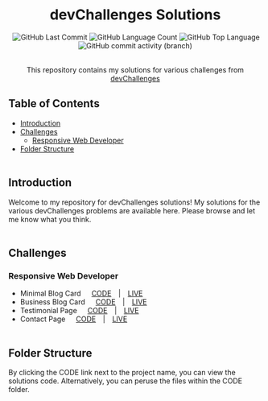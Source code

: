 <h1 align="center">devChallenges Solutions</h1>
<div align="center">
  <img alt="" src="https://img.shields.io/github/repo-size/achal-00/devChallenges" />
  <img alt="GitHub Last Commit" src="https://img.shields.io/github/last-commit/achal-00/devChallenges" />
  <img alt="GitHub Language Count" src="https://img.shields.io/github/languages/count/achal-00/devChallenges?color=red" />
  <img alt="GitHub Top Language" src="https://img.shields.io/github/languages/top/achal-00/devChallenges" />
  <img alt="GitHub commit activity (branch)" src="https://img.shields.io/github/commit-activity/t/Achal-00/devChallenges?color=green">
</div>
<br>
<p align="center">This repository contains my solutions for various challenges from <a href="https://devchallenges.io">devChallenges</a></p>

## Table of Contents

- [Introduction](#introduction)
- [Challenges](#challenges)
  - [Responsive Web Developer](#responsive-web-developer)
- [Folder Structure](#folder-structure)
  <br><br>

## Introduction

Welcome to my repository for devChallenges solutions! My solutions for the various devChallenges problems are available here. Please browse and let me know what you think.
<br><br>

## Challenges

### Responsive Web Developer

- Minimal Blog Card&ensp;&ensp;&ensp;[CODE](https://github.com/Achal-00/devChallenges/tree/main/CODE/minimal-blog-card)&ensp;&ensp;|&ensp;&ensp;[LIVE](https://achal-00.github.io/devChallenges/minimal-blog-card/)
- Business Blog Card&ensp;&ensp;&ensp;[CODE](https://github.com/Achal-00/devChallenges/tree/main/CODE/business-blog-card)&ensp;&ensp;|&ensp;&ensp;[LIVE](https://achal-00.github.io/devChallenges/business-blog-card/)
- Testimonial Page&ensp;&ensp;&ensp;[CODE](https://github.com/Achal-00/devChallenges/tree/main/CODE/testimonial-page)&ensp;&ensp;|&ensp;&ensp;[LIVE](https://achal-00.github.io/devChallenges/testimonial-page/)
- Contact Page&ensp;&ensp;&ensp;[CODE](https://github.com/Achal-00/devChallenges/tree/main/CODE/contact-page)&ensp;&ensp;|&ensp;&ensp;[LIVE](https://achal-00.github.io/devChallenges/contact-page/)
  <br><br>

## Folder Structure

By clicking the CODE link next to the project name, you can view the solutions code. Alternatively, you can peruse the files within the CODE folder.
